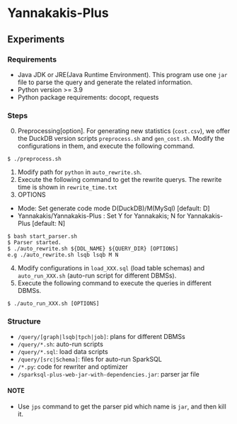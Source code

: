 # Yannakakis-Plus

## Experiments

### Requirements
- Java JDK or JRE(Java Runtime Environment). This program use one `jar` file to parse the query and generate the related information.
- Python version >= 3.9
- Python package requirements: docopt, requests

### Steps
0. Preprocessing[option]. For generating new statistics (`cost.csv`), we offer the DuckDB version scripts `preprocess.sh` and `gen_cost.sh`. Modify the configurations in them, and execute the following command. 
```
$ ./preprocess.sh
```
1. Modify path for `python` in `auto_rewrite.sh`.
2. Execute the following command to get the rewrite querys. The rewrite time is shown in `rewrite_time.txt`
3. OPTIONS
- Mode: Set generate code mode D(DuckDB)/M(MySql) [default: D]
- Yannakakis/Yannakakis-Plus
: Set Y for Yannakakis; N for Yannakakis-Plus
 [default: N]
```
$ bash start_parser.sh
$ Parser started.
$ ./auto_rewrite.sh ${DDL_NAME} ${QUERY_DIR} [OPTIONS]
e.g ./auto_rewrite.sh lsqb lsqb M N
```
4. Modify configurations in `load_XXX.sql` (load table schemas) and `auto_run_XXX.sh` (auto-run script for different DBMSs). 
5. Execute the following command to execute the queries in different DBMSs.
```
$ ./auto_run_XXX.sh [OPTIONS]
```

### Structure
- `/query/[graph|lsqb|tpch|job]`: plans for different DBMSs
- `/query/*.sh`: auto-run scripts
- `/query/*.sql`: load data scripts
- `/query/[src|Schema]`: files for auto-run SparkSQL
- `/*.py`: code for rewriter and optimizer
- `/sparksql-plus-web-jar-with-dependencies.jar`: parser jar file

#### NOTE
- Use `jps` command to get the parser pid which name is `jar`, and then kill it. 


